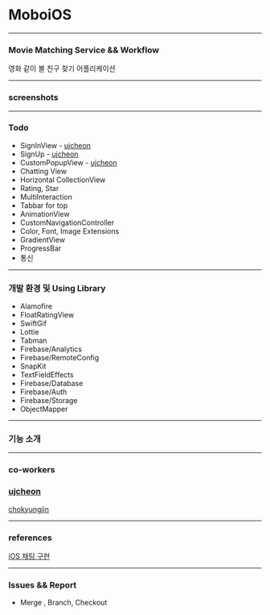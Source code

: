 # MoboiOS

---

### Movie Matching Service && Workflow

영화 같이 볼 친구 찾기 어플리케이션



---

### screenshots



---

### Todo 

* SignInView - [ujcheon](https://github.com/ujcheon)
* SignUp - [ujcheon](https://github.com/ujcheon)
* CustomPopupView - [ujcheon](https://github.com/ujcheon)
* Chatting View
* Horizontal CollectionView
* Rating, Star
* MultiInteraction
* Tabbar for top
* AnimationView
* CustomNavigationController
* Color, Font, Image Extensions
* GradientView
* ProgressBar
* 통신

---

### 개발 환경 및 Using Library

* Alamofire
* FloatRatingView
* SwiftGif
* Lottie
* Tabman
* Firebase/Analytics
* Firebase/RemoteConfig
* SnapKit
* TextFieldEffects
* Firebase/Database
* Firebase/Auth
* Firebase/Storage
* ObjectMapper

---

### 기능 소개



---

### co-workers

### [ujcheon](https://github.com/ujcheon)

[chokyungjin](https://github.com/chokyungjin)

---

### references

[iOS 채팅 구현](https://www.youtube.com/channel/UCScI4bsr-RaGdYSC2QAHWug)



---

### Issues && Report 

* Merge , Branch, Checkout 